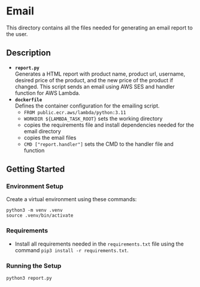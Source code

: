 # Email
This directory contains all the files needed for generating an email report to the user.

## Description
- **`report.py`**  
  Generates a HTML report with product name, product url, username, desired price of the product, and the new price of the product if changed. This script sends an email using AWS SES and handler function for AWS Lambda.
- **`dockerfile`**  
  Defines the container configuration for the emailing script.
  - `FROM public.ecr.aws/lambda/python:3.11` 
  - `WORKDIR ${LAMBDA_TASK_ROOT}` sets the working directory 
  - copies the requirements file and install dependencies needed for the email directory
  - copies the email files
  - `CMD ["report.handler"]` sets the CMD to the handler file and function

## Getting Started

### Environment Setup
Create a virtual environment using these commands:
```
python3 -m venv .venv
source .venv/bin/activate
```

### Requirements
- Install all requirements needed in the `requirements.txt` file using the command `pip3 install -r requirements.txt`.

### Running the Setup
```py
python3 report.py
```